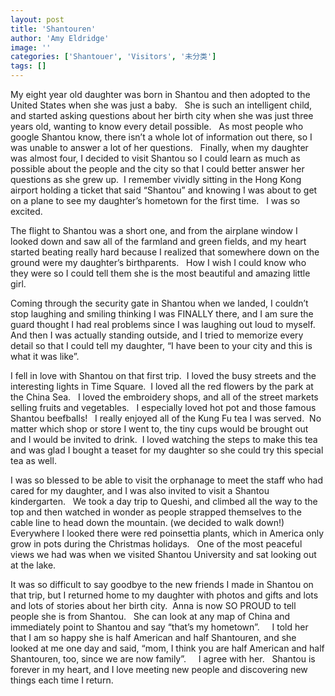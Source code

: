 ```yaml
---
layout: post
title: 'Shantouren'
author: 'Amy Eldridge'
image: ''
categories: ['Shantouer', 'Visitors', '未分类']
tags: []
---
```


My eight year old daughter was born in Shantou and then adopted to the United States when she was just a baby.   She is such an intelligent child, and started asking questions about her birth city when she was just three years old, wanting to know every detail possible.   As most people who google Shantou know, there isn’t a whole lot of information out there, so I was unable to answer a lot of her questions.   Finally, when my daughter was almost four, I decided to visit Shantou so I could learn as much as possible about the people and the city so that I could better answer her questions as she grew up.  I remember vividly sitting in the Hong Kong airport holding a ticket that said “Shantou” and knowing I was about to get on a plane to see my daughter’s hometown for the first time.   I was so excited.

The flight to Shantou was a short one, and from the airplane window I looked down and saw all of the farmland and green fields, and my heart started beating really hard because I realized that somewhere down on the ground were my daughter’s birthparents.   How I wish I could know who they were so I could tell them she is the most beautiful and amazing little girl.

Coming through the security gate in Shantou when we landed, I couldn’t stop laughing and smiling thinking I was FINALLY there, and I am sure the guard thought I had real problems since I was laughing out loud to myself.  And then I was actually standing outside, and I tried to memorize every detail so that I could tell my daughter, “I have been to your city and this is what it was like”.

I fell in love with Shantou on that first trip.  I loved the busy streets and the interesting lights in Time Square.  I loved all the red flowers by the park at the China Sea.   I loved the embroidery shops, and all of the street markets selling fruits and vegetables.   I especially loved hot pot and those famous Shantou beefballs!   I really enjoyed all of the Kung Fu tea I was served.  No matter which shop or store I went to, the tiny cups would be brought out and I would be invited to drink.  I loved watching the steps to make this tea and was glad I bought a teaset for my daughter so she could try this special tea as well.

I was so blessed to be able to visit the orphanage to meet the staff who had cared for my daughter, and I was also invited to visit a Shantou kindergarten.   We took a day trip to Queshi, and climbed all the way to the top and then watched in wonder as people strapped themselves to the cable line to head down the mountain. (we decided to walk down!)    Everywhere I looked there were red poinsettia plants, which in America only grow in pots during the Christmas holidays.   One of the most peaceful views we had was when we visited Shantou University and sat looking out at the lake.

It was so difficult to say goodbye to the new friends I made in Shantou on that trip, but I returned home to my daughter with photos and gifts and lots and lots of stories about her birth city.  Anna is now SO PROUD to tell people she is from Shantou.   She can look at any map of China and immediately point to Shantou and say “that’s my hometown”.     I told her that I am so happy she is half American and half Shantouren, and she looked at me one day and said, “mom, I think you are half American and half Shantouren, too, since we are now family”.     I agree with her.   Shantou is forever in my heart, and I love meeting new people and discovering new things each time I return.